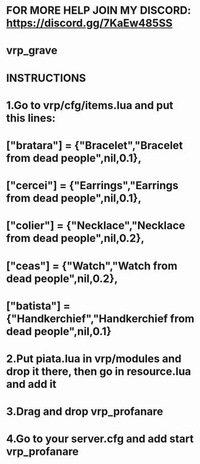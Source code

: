 # FOR MORE HELP JOIN MY DISCORD: https://discord.gg/7KaEw485SS
# vrp_grave
# INSTRUCTIONS
# 1.Go to vrp/cfg/items.lua and put this lines:
# ["bratara"] = {"Bracelet","Bracelet from dead people",nil,0.1},
# ["cercei"] = {"Earrings","Earrings from dead people",nil,0.1},
# ["colier"] = {"Necklace","Necklace from dead people",nil,0.2},
# ["ceas"] = {"Watch","Watch from dead people",nil,0.2},
# ["batista"] = {"Handkerchief","Handkerchief from dead people",nil,0.1}
# 2.Put piata.lua in vrp/modules and drop it there, then go in resource.lua and add it
# 3.Drag and drop vrp_profanare
# 4.Go to your server.cfg and add start vrp_profanare
